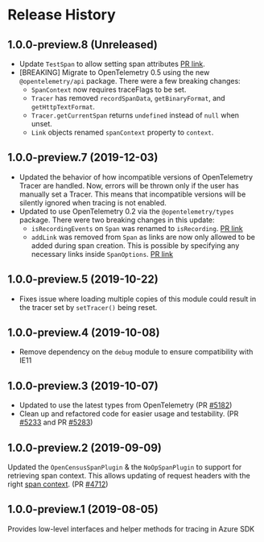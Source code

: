 # Release History

## 1.0.0-preview.8 (Unreleased)

- Update `TestSpan` to allow setting span attributes [PR link](https://github.com/Azure/azure-sdk-for-js/pull/6565).
- [BREAKING] Migrate to OpenTelemetry 0.5 using the new `@opentelemetry/api` package. There were a few breaking changes:
  - `SpanContext` now requires traceFlags to be set.
  - `Tracer` has removed `recordSpanData`, `getBinaryFormat`, and `getHttpTextFormat`.
  - `Tracer.getCurrentSpan` returns `undefined` instead of `null` when unset.
  - `Link` objects renamed `spanContext` property to `context`.

## 1.0.0-preview.7 (2019-12-03)

- Updated the behavior of how incompatible versions of OpenTelemetry Tracer are handled. Now, errors will be thrown only if the user has manually set a Tracer. This means that incompatible versions will be silently ignored when tracing is not enabled.
- Updated to use OpenTelemetry 0.2 via the `@opentelemetry/types` package. There were two breaking changes in this update:
  - `isRecordingEvents` on `Span` was renamed to `isRecording`. [PR link](https://github.com/open-telemetry/opentelemetry-js/pull/454)
  - `addLink` was removed from `Span` as links are now only allowed to be added during span creation. This is possible by specifying any necessary links inside `SpanOptions`. [PR link](https://github.com/open-telemetry/opentelemetry-js/pull/449)

## 1.0.0-preview.5 (2019-10-22)

- Fixes issue where loading multiple copies of this module could result in the tracer set by `setTracer()` being reset.

## 1.0.0-preview.4 (2019-10-08)

- Remove dependency on the `debug` module to ensure compatibility with IE11

## 1.0.0-preview.3 (2019-10-07)

- Updated to use the latest types from OpenTelemetry (PR [#5182](https://github.com/Azure/azure-sdk-for-js/pull/5182))
- Clean up and refactored code for easier usage and testability. (PR [#5233](https://github.com/Azure/azure-sdk-for-js/pull/5233) and PR [#5283](https://github.com/Azure/azure-sdk-for-js/pull/5283))

## 1.0.0-preview.2 (2019-09-09)

Updated the `OpenCensusSpanPlugin` & the `NoOpSpanPlugin` to support for retrieving span context. This allows updating of request headers with the right [span context](https://www.w3.org/TR/trace-context/#trace-context-http-headers-format). (PR [#4712](https://github.com/Azure/azure-sdk-for-js/pull/4712))

## 1.0.0-preview.1 (2019-08-05)

Provides low-level interfaces and helper methods for tracing in Azure SDK
